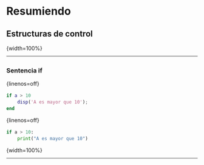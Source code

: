 ﻿# Resumiendo

## Estructuras de control


{width=100%}
![](images/line.png)


### Sentencia if

{linenos=off}
```matlab
if a > 10
    disp('A es mayor que 10');
end
```

{linenos=off}
```python
if a > 10:
    print("A es mayor que 10")
```



{width=100%}
![](images/line.png)